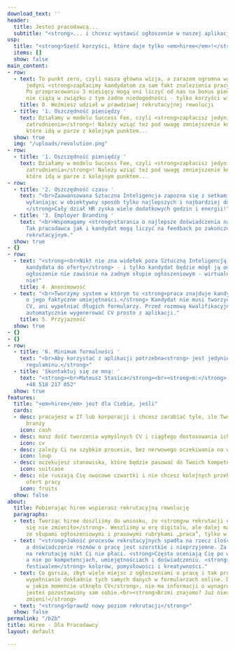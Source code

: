 ```yaml
---
download_text: ''
header:
  title: Jesteś pracodawcą...
  subtitle: "<strong>... i chcesz wystawić ogłoszenie w naszej aplikacji?</strong><br>"
usp:
  title: "<strong>Sześć korzyści, które daje tylko <em>hiree</em>!</strong>"
  items: []
  show: false
main_content:
- row:
  - text: To punkt zero, czyli nasza główna wizja, a zarazem ogromna wartość. Jako
      jedyni <strong>zapłacimy kandydatom za sam fakt znalezienia pracy</strong>.
      Po przepracowaniu 3 miesięcy mogą oni liczyć od nas na bonus pieniężny! Na pracodawcy
      nie ciążą w związku z tym żadne niedogodności - tylko korzyści wizerunkowe!
    title: 0. Weźmiesz udział w prawdziwej rekrutacyjnej rewolucji
  - title: '1. Oszczędność pieniędzy '
    text: Działamy w modelu Success Fee, czyli <strong>zapłacisz jedynie w przypadku
      zatrudnienia</strong>! Należy wziąć też pod uwagę zmniejszenie kosztów operacyjnych,
      które idą w parze z kolejnym punktem...
  show: true
  img: "/uploads/revolution.png"
- row:
  - title: '1. Oszczędność pieniędzy '
    text: Działamy w modelu Success Fee, czyli <strong>zapłacisz jedynie w przypadku
      zatrudnienia</strong>! Należy wziąć też pod uwagę zmniejszenie kosztów operacyjnych,
      które idą w parze z kolejnym punktem...
- row:
  - title: '2. Oszczędność czasu '
    text: "<br>Zaawansowana Sztuczna Inteligencja zapozna się z setkami kandydatów,<strong>
      wyłaniając w obiektywny sposób tylko najlepszych i najbardziej dopasowanych!
      </strong>Cały dział HR zyska wiele dodatkowych godzin i energii!"
  - title: '3. Employer Branding '
    text: "<br>Wspomagamy <strong>starania o najlepsze doświadczenia naszych klientów</strong>.
      Tak pracodawca jak i kandydat mogą liczyć na feedback po zakończonym procesie
      rekrutacyjnym."
  show: true
- {}
- row:
  - text: "<strong><br>Nikt nie zna widełek poza Sztuczną Inteligencją, która dopasuje
      kandydata do oferty</strong> - i tylko kandydat będzie mógł ją odczytać. Twoje
      ogłoszenie nie zawiśnie na żadnym słupie ogłoszeniowym - wirtualnym, czy też
      nie!"
    title: 4. Anonimowość
  - text: "<br>Tworzymy system w którym to <strong>praca znajduje kandydata w oparciu
      o jego faktyczne umiejętności.</strong> Kandydat nie musi tworzyć topornego
      CV, ani wypełniać długich formularzy. Przed rozmową kwalifikacyjną będzie można
      automatycznie wygenerować CV prosto z aplikacji."
    title: 5. Przyjazność
  show: true
- {}
- {}
- row:
  - title: '6. Minimum formalności '
    text: "<br>Aby korzystać z aplikacji potrzebna<strong> jest jedynie akceptacja
      regulaminu.</strong>"
  - title: 'Skontaktuj się ze mną: '
    text: "<strong><br>Mateusz Stasica</strong><br><strong>m:</strong> <em>m.stasica@hiree.app</em><br><strong>t:</strong>
      +48 518 217 052"
  show: true
features:
  title: "<em>hiree</em> jest dla Ciebie, jeśli"
  cards:
  - desc: pracujesz w IT lub korporacji i chcesz zarabiać tyle, ile Twoi znajomi z
      branży
    icon: cash
  - desc: masz dość tworzenia wymyślnych CV i ciągłego dostosowania ich do ofert
    icon: cv
  - desc: zależy Ci na szybkim procesie, bez nerwowego oczekiwania na wiadomość
    icon: loup
  - desc: oczekujesz stanowiska, które będzie pasować do Twoich kompetencji, bez rozczarowań
    icon: suitcase
  - desc: nie ruszają Cię owocowe czwartki i nie chcesz kolejnych przekolorowanych
      ofert pracy
    icon: fruits
  show: false
about:
  title: Pobierając hiree wspierasz rekrutacyjną rewolucję
  paragraphs:
  - text: Tworząc hiree doszliśmy do wniosku, że <strong>w rekrutacji od 100 lat nic
      się nie zmieniło</strong>. Weszliśmy w erę digitalu, ale dalej mamy do czynienia
      ze słupami ogłoszeniowymi i prasowymi rubrykami „praca”, tylko w formie online.
  - text: "<strong>Jakość procesów rekrutacyjnych spadła na rzecz ilości</strong>,
      a doświadczenie rozmów o pracę jest szorstkie i nieprzyjemne. Za czas poświęcony
      na rekrutację nikt Ci nie płaci. <strong>Często oceniają Cię po wyglądzie CV</strong>,
      a nie po kompetencjach, umiejętnościach i doświadczeniu. <strong>CV stało się
      festiwalem</strong> kolorów, pomysłowości i kreatywności."
  - text: Co gorsza, zbyt wiele miejsc z ogłoszeniami o pracę i tak prosi o<strong>
      wypełnianie dokładnie tych samych danych w formularzach online. Dalej nie wiadomo
      w jakim momencie utknęło CV</strong>, nie ma informacji o wynagrodzeniu, a Ty
      jesteś pozostawiony sam sobie.<br><strong>Brzmi znajomo? Już niedługo się to
      zmieni!</strong>
  - text: "<strong>Sprawdź nowy poziom rekrutacji</strong>"
  show: false
permalink: "/b2b"
title: Hiree - Dla Pracodawcy
layout: default

---
```

